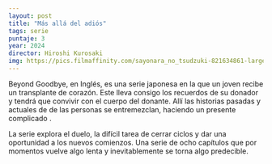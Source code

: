 ```yaml
---
layout: post
title: "Más allá del adiós"
tags: serie
puntaje: 3
year: 2024
director: Hiroshi Kurosaki
img: https://pics.filmaffinity.com/sayonara_no_tsudzuki-821634861-large.jpg
---
```


Beyond Goodbye, en Inglés, es una serie japonesa en la que un joven recibe un transplante de corazón. Este lleva consigo los recuerdos de su donador y tendrá que convivir con el cuerpo del donante. Allí las historias pasadas y actuales de de las personas se entremezclan, haciendo un presente complicado .

La serie explora el duelo, la difícil tarea de cerrar ciclos y dar una oportunidad a los nuevos comienzos. Una serie de ocho capítulos que por momentos vuelve algo lenta y inevitablemente se torna algo predecible. 
